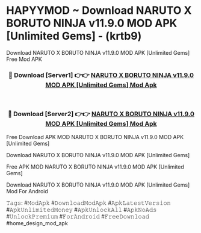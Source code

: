 # HAPYYMOD ~ Download NARUTO X BORUTO NINJA v11.9.0 MOD APK [Unlimited Gems] - (krtb9)
Download NARUTO X BORUTO NINJA v11.9.0 MOD APK [Unlimited Gems] Free Mod APK

<div align="center">
<h3>🔴 Download [Server1] 👉👉 <a href="https://apk-comot.site?title=NARUTO_X_BORUTO_NINJA_v11.9.0_MOD_APK_[Unlimited_Gems]">NARUTO X BORUTO NINJA v11.9.0 MOD APK [Unlimited Gems] Mod Apk</a></h3><br>

<h3>🔴 Download [Server2] 👉👉 <a href="https://apk-comot.site?title=NARUTO_X_BORUTO_NINJA_v11.9.0_MOD_APK_[Unlimited_Gems]">NARUTO X BORUTO NINJA v11.9.0 MOD APK [Unlimited Gems] Mod Apk</a></h3>
</div>


Free Download APK MOD NARUTO X BORUTO NINJA v11.9.0 MOD APK [Unlimited Gems]

Download NARUTO X BORUTO NINJA v11.9.0 MOD APK [Unlimited Gems] 

Free APK MOD NARUTO X BORUTO NINJA v11.9.0 MOD APK [Unlimited Gems] 

Download NARUTO X BORUTO NINJA v11.9.0 MOD APK [Unlimited Gems] Mod For Android

𝚃𝚊𝚐𝚜: #𝙼𝚘𝚍𝙰𝚙𝚔 #𝙳𝚘𝚠𝚗𝚕𝚘𝚊𝚍𝙼𝚘𝚍𝙰𝚙𝚔 #𝙰𝚙𝚔𝙻𝚊𝚝𝚎𝚜𝚝𝚅𝚎𝚛𝚜𝚒𝚘𝚗 #𝙰𝚙𝚔𝚄𝚗𝚕𝚒𝚖𝚒𝚝𝚎𝚍𝙼𝚘𝚗𝚎𝚢 #𝙰𝚙𝚔𝚄𝚗𝚕𝚘𝚌𝚔𝙰𝚕𝚕 #𝙰𝚙𝚔𝙽𝚘𝙰𝚍𝚜 #𝚄𝚗𝚕𝚘𝚌𝚔𝙿𝚛𝚎𝚖𝚒𝚞𝚖 #𝙵𝚘𝚛𝙰𝚗𝚍𝚛𝚘𝚒𝚍 #𝙵𝚛𝚎𝚎𝙳𝚘𝚠𝚗𝚕𝚘𝚊𝚍 #home_design_mod_apk